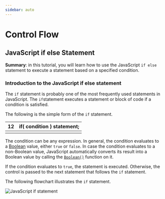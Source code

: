 ```yaml
---
sidebar: auto
---
```


# Control Flow

## JavaScript if else Statement

**Summary**: in this tutorial, you will learn how to use the JavaScript `if else` statement to execute a statement based on a specified condition.

### Introduction to the JavaScript if else statement

The `if` statement is probably one of the most frequently used statements in JavaScript. The `if`statement executes a statement or block of code if a condition is satisfied.

The following is the simple form of the `if` statement.

| 12   | if( condition )   statement; |
| ---- | ---------------------------- |
|      |                              |

The condition can be any expression. In general, the condition evaluates to a [Boolean](http://www.javascripttutorial.net/javascript-data-types/#boolean) value, either `true` or `false`. In case the condition evaluates to a non-Boolean value, JavaScript automatically converts its result into a Boolean value by calling the [`Boolean()`](http://www.javascripttutorial.net/javascript-boolean/) function on it.

If the condition evaluates to `true`, the statement is executed. Otherwise, the control is passed to the next statement that follows the `if` statement.

The following flowchart illustrates the `if` statement.

![JavaScript if statement](http://www.javascripttutorial.net/wp-content/uploads/2016/08/JavaScript-if-statement.png)